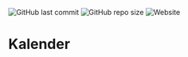 ![GitHub last commit](https://img.shields.io/github/last-commit/oje-edu/js_kalender) ![GitHub repo size](https://img.shields.io/github/repo-size/oje-edu/js_kalender) ![Website](https://img.shields.io/website?down_color=red&down_message=offline&style=plastic&up_color=lime&up_message=online&url=https%3A%2F%2Fjs-kalender.vercel.app/)

# Kalender